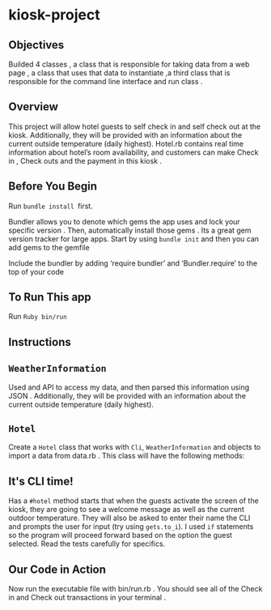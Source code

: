 # kiosk-project


## Objectives

Builded 4 classes , a class that is responsible for taking data from a web page , a class that uses that data to instantiate ,a third class that is responsible for the command line interface and run class . 

## Overview

This project will allow hotel guests to self check in and self check out at the kiosk. Additionally, they will be provided with an information about the current outside temperature (daily highest). Hotel.rb contains real time information about hotel’s room availability, and customers can make Check in , Check outs and the payment in this kiosk .


## Before You Begin

Run `bundle install `first.

Bundler allows you to denote which gems the app uses and lock your specific version . Then, automatically install those gems . Its a great gem version tracker for large apps. 
Start by using `bundle init` and then you can add gems to the gemfile

Include the bundler by adding ‘require bundler’ and ‘Bundler.require’ to the top of your code

## To Run This app

Run `Ruby bin/run `


## Instructions

## `WeatherInformation`
Used and API to access my data, and then parsed this information using JSON . Additionally, they will be provided with an information about the current outside temperature (daily highest).

## `Hotel`

 Create a `Hotel` class that works with  `Cli`, `WeatherInformation` and objects to import a data  from data.rb . This class will have the following methods:


## It's CLI time!

Has a `#hotel` method starts that when the guests activate the screen of the kiosk, they are going to see a welcome message as well as the current outdoor temperature. They will also be asked to enter their name the CLI and prompts the user for input (try using `gets.to_i`). I used `if` statements so the program will proceed forward based on the option the guest selected. Read the tests carefully for specifics.


## Our Code in Action
Now run the executable file with bin/run.rb .  You should see all of the Check in and Check out transactions in your terminal .


